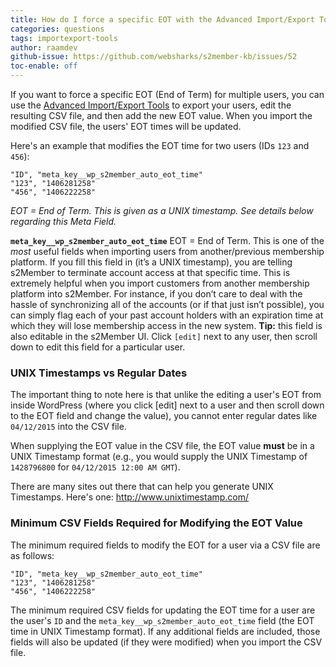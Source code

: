 ```yaml
---
title: How do I force a specific EOT with the Advanced Import/Export Tools?
categories: questions
tags: importexport-tools
author: raamdev
github-issue: https://github.com/websharks/s2member-kb/issues/52
toc-enable: off
---
```


If you want to force a specific EOT (End of Term) for multiple users, you can use the [Advanced Import/Export Tools](http://s2member.com/kb/kb-q/importing/) to export your users, edit the resulting CSV file, and then add the new EOT value. When you import the modified CSV file, the users' EOT times will be updated.

Here's an example that modifies the EOT time for two users (IDs `123` and `456`):

```text
"ID", "meta_key__wp_s2member_auto_eot_time"
"123", "1406281258"
"456", "1406222258"
```

_EOT = End of Term. This is given as a UNIX timestamp. See details below regarding this Meta Field._

**`meta_key__wp_s2member_auto_eot_time`** EOT = End of Term. This is one of the _most_ useful fields when importing users from another/previous membership platform. If you fill this field in (it’s a UNIX timestamp), you are telling s2Member to terminate account access at that specific time. This is extremely helpful when you import customers from another membership platform into s2Member. For instance, if you don’t care to deal with the hassle of synchronizing all of the accounts (or if that just isn’t possible), you can simply flag each of your past account holders with an expiration time at which they will lose membership access in the new system. **Tip:** this field is also editable in the s2Member UI. Click `[edit]` next to any user, then scroll down to edit this field for a particular user.

### UNIX Timestamps vs Regular Dates

The important thing to note here is that unlike the editing a user's EOT from inside WordPress (where you click [edit] next to a user and then scroll down to the EOT field and change the value), you cannot enter regular dates like `04/12/2015` into the CSV file. 

When supplying the EOT value in the CSV file, the EOT value **must** be in a UNIX Timestamp format (e.g., you would supply the UNIX Timestamp of `1428796800` for `04/12/2015 12:00 AM GMT`).

There are many sites out there that can help you generate UNIX Timestamps. Here's one: http://www.unixtimestamp.com/

### Minimum CSV Fields Required for Modifying the EOT Value

The minimum required fields to modify the EOT for a user via a CSV file are as follows:

```
"ID", "meta_key__wp_s2member_auto_eot_time"
"123", "1406281258"
"456", "1406222258"
```

The minimum required CSV fields for updating the EOT time for a user are the user's `ID` and the `meta_key__wp_s2member_auto_eot_time` field (the EOT time in UNIX Timestamp format). If any additional fields are included, those fields will also be updated (if they were modified) when you import the CSV file.

